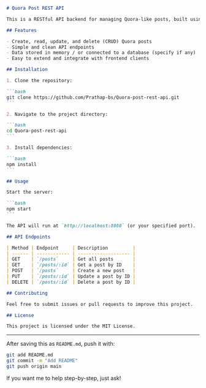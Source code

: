````markdown
# Quora Post REST API

This is a RESTful API backend for managing Quora-like posts, built using Node.js and Express.

## Features

- Create, read, update, and delete (CRUD) Quora posts
- Simple and clean API endpoints
- Data stored in memory / or connected to a database (specify if any)
- Easy to extend and integrate with frontend clients

## Installation

1. Clone the repository:

```bash
git clone https://github.com/Prathap-bs/Quora-post-rest-api.git
```

2. Navigate to the project directory:

```bash
cd Quora-post-rest-api
```

3. Install dependencies:

```bash
npm install
```

## Usage

Start the server:

```bash
npm start
```

The API will run at `http://localhost:8080` (or your specified port).

## API Endpoints

| Method | Endpoint     | Description         |
| ------ | ------------ | ------------------- |
| GET    | `/posts`     | Get all posts       |
| GET    | `/posts/:id` | Get a post by ID    |
| POST   | `/posts`     | Create a new post   |
| PUT    | `/posts/:id` | Update a post by ID |
| DELETE | `/posts/:id` | Delete a post by ID |

## Contributing

Feel free to submit issues or pull requests to improve this project.

## License

This project is licensed under the MIT License.
````

---

After saving this as `README.md`, push it with:

```bash
git add README.md
git commit -m "Add README"
git push origin main
```

If you want me to help step-by-step, just ask!
